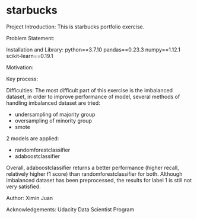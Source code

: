 # starbucks

Project Introduction:
This is starbucks portfolio exercise.

Problem Statement:

Installation and Library:
python==3.7.10
pandas==0.23.3
numpy==1.12.1
scikit-learn==0.19.1


Motivation:


Key process:

Difficulties:
The most difficult part of this exercise is the imbalanced dataset, in order to improve performance of model, several methods of handling imbalanced dataset are tried:
- undersampling of majority group
- oversampling of minority group
- smote

2 models are applied:
- randomforestclassifier
- adaboostclassifier

Overall, adaboostclassifier returns a better performance (higher recall, relatively higher f1 score) than randomforestclassifier for both. Although imbalanced dataset has been preprocessed, the results for label 1 is still not very satisfied.

Author: Ximin Juan

Acknowledgements: Udacity Data Scientist Program
